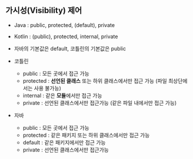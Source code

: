 ## 가시성(Visibility) 제어
- Java : public, protected, (default), private
- Kotlin : (public), protected, internal, private
- 자바의 기본값은 default, 코틀린의 기본값은 public

- 코틀린
    - public : 모든 곳에서 접근 가능
    - protected : **선언된 클래스** 또는 하위 클래스에서만 접근 가능
                  (파일 최상단에서는 사용 불가능)
    - internal : 같은 **모듈**에서만 접근 가능
    - private : 선언된 클래스에서만 접근가능
                (같은 파일 내에서만 접근 가능)

- 자바
    - public : 모든 곳에서 접근 가능
    - protected : 같은 패키지 또는 하위 클래스에서만 접근 가능
    - default : 같은 패키지에서만 접근 가능
    - private : 선언된 클래스에서만 접근가능
